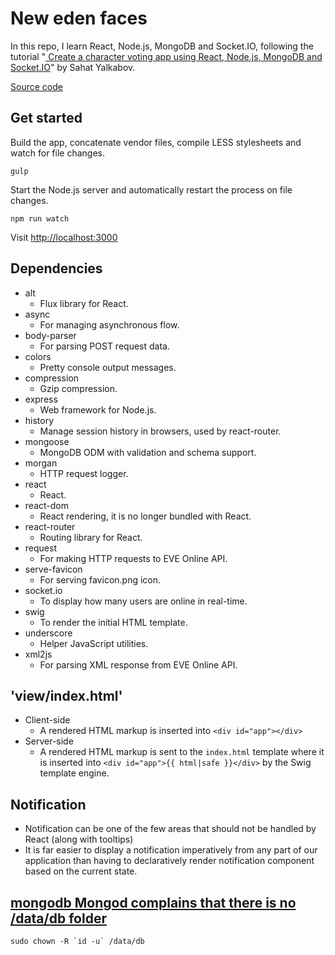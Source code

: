 # New eden faces

In this repo, I learn React, Node.js, MongoDB and Socket.IO, following the tutorial "[
Create a character voting app using React, Node.js, MongoDB and Socket.IO](http://sahatyalkabov.com/create-a-character-voting-app-using-react-nodejs-mongodb-and-socketio/#overview)" by Sahat Yalkabov.

[Source code](https://github.com/sahat/newedenfaces-react)


## Get started

Build the app, concatenate vendor files, compile LESS stylesheets and watch for file changes.

```
gulp
```

Start the Node.js server and automatically restart the process on file changes.

```
npm run watch
```

Visit [http://localhost:3000](http://localhost:3000)


## Dependencies

- alt
  + Flux library for React.
- async   
  + For managing asynchronous flow.
- body-parser
  + For parsing POST request data.
- colors  
  + Pretty console output messages.
- compression
  + Gzip compression.
- express
  + Web framework for Node.js.
- history
  + Manage session history in browsers, used by react-router.
- mongoose    
  + MongoDB ODM with validation and schema support.
- morgan  
  + HTTP request logger.
- react   
  + React.
- react-dom   
  + React rendering, it is no longer bundled with React.
- react-router   
  + Routing library for React.
- request
  + For making HTTP requests to EVE Online API.
- serve-favicon   
  + For serving favicon.png icon.
- socket.io   
  + To display how many users are online in real-time.
- swig    
  + To render the initial HTML template.
- underscore  
  + Helper JavaScript utilities.
- xml2js  
  + For parsing XML response from EVE Online API.


## 'view/index.html'

- Client-side
  + A rendered HTML markup is inserted into `<div id="app"></div>`
- Server-side
  + A rendered HTML markup is sent to the `index.html` template where
it is inserted into `<div id="app">{{ html|safe }}</div>` by the
Swig template engine.

## Notification

- Notification can be one of the few areas that should not be handled by React (along with tooltips)
- It is far easier to display a notification imperatively from any part of our application than having to declaratively render notification component based on the current state.

## [mongodb Mongod complains that there is no /data/db folder](http://stackoverflow.com/a/7948986/3837223)

```
sudo chown -R `id -u` /data/db
```
